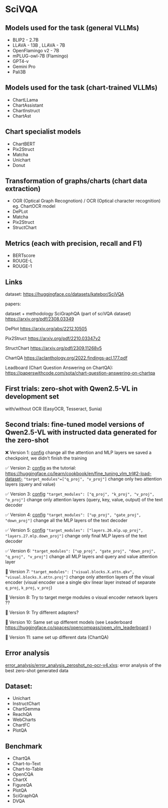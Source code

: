 # SciVQA
## Models used for the task (general VLLMs)
- BLIP2 - 2.7B
- LLAVA - 13B , LLAVA - 7B
- OpenFlamingo v2 - 7B
- mPLUG-owl-7B (Flamingo)
- GPT4-v
- Gemini Pro
- Pali3B
## Models used for the task (chart-trained VLLMs)
- ChartLLama
- ChartAssistant
- ChartInstruct
- ChartAst
## Chart specialist models
- ChartBERT
- Pix2Struct
- Matcha
- Unichart
- Donut


## Transformation of graphs/charts (chart data extraction)
- OGR (Optical Graph Recognotion) / OCR (Optical character recognition) eg. ChartOCR model
- DePLot
- Matcha
- Pix2Struct
- StructChart

## Metrics (each with precision, recall and F1)
- BERTscore
- ROUGE-L
- ROUGE-1

## Links

dataset:
https://huggingface.co/datasets/katebor/SciVQA

papers:

dataset + methodology
SciGraphQA (part of sciVQA dataset)
https://arxiv.org/pdf/2308.03349

DePlot
https://arxiv.org/abs/2212.10505

Pix2Struct
https://arxiv.org/pdf/2210.03347v2

StructChart
https://arxiv.org/pdf/2309.11268v5

ChartQA
https://aclanthology.org/2022.findings-acl.177.pdf

Leadboard (Chart Question Answering on ChartQA):
https://paperswithcode.com/sota/chart-question-answering-on-chartqa

## First trials: zero-shot with Qwen2.5-VL in development set
with/without OCR (EasyOCR, Tesseract, Sunia)

## Second trials: fine-tuned model versions of Qwen2.5-VL with instructed data generated for the zero-shot

❌ Version 1: [config](LoRa_versions/Version_1/adapter_config.json)
change all the attention and MLP layers
we saved a checkpoint, we didn't finish the training

✅ Version 2: [config](LoRa_versions/Version_2/adapter_config.json)
as the tutorial: https://huggingface.co/learn/cookbook/en/fine_tuning_vlm_trl#2-load-dataset-
`"target_modules"=["q_proj", "v_proj"]`
change only two attention layers (query and value)


✅ Version 3: [config](LoRa_versions/Version_3/adapter_config.json)
`"target_modules": ["q_proj", "k_proj", "v_proj", "o_proj"]`
change only attention layers (query, key, value, output) of the text decoder

✅ Version 4: [config](LoRa_versions/Version_4/adapter_config.json)
`"target_modules": ["up_proj", "gate_proj", "down_proj"]`
change all the MLP layers of the text decoder

✅ Version 5: [config](LoRa_versions/Version_5/adapter_config.json)
`"target_modules": ["layers.26.mlp.up_proj", "layers.27.mlp.down_proj"]`
change only final MLP layers of the text decoder

✅ Version 6:
`"target_modules": ["up_proj", "gate_proj", "down_proj", "q_proj", "v_proj"]`
change all MLP layers and query and value attention layer

🚧 Version 7:
`"target_modules": ["visual.blocks.X.attn.qkv", "visual.blocks.X.attn.proj"]`
change only attention layers of the visual encoder (visual encoder use a single qkv linear layer instead of separate   `q_proj`, `k_proj`, `v_proj`)

🚧 Version 8:
Try to target merge modules o visual encoder network layers ??

🚧 Version 9:
Try different adapters?

🚧 Version 10:
Same set up different models (see Leaderboard https://huggingface.co/spaces/opencompass/open_vlm_leaderboard )

🚧 Version 11:
same set up different data (ChartQA)

## Error analysis
[error_analysis/error_analysis_zeroshot_no-ocr-v4.xlxs](error_analysis/error_analysis_zeroshot_no-ocr-v4.xlsx): error analysis of the best zero-shot generated data

## Dataset:
- Unichart
- InstructChart
- ChartGemma
- ReachQA
- WebCharts
- ChartFC
- PlotQA

## Benchmark
- ChartQA
- Chart-to-Text
- Chart-to-Table
- OpenCQA
- ChartX
- FigureQA
- PlotQA
- SciGraphQA
- DVQA